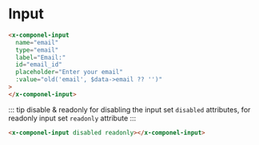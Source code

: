 # Input

```html
<x-componel-input
  name="email"
  type="email"
  label="Email:"
  id="email_id"
  placeholder="Enter your email"
  :value="old('email', $data->email ?? '')"
>
</x-componel-input>
```

::: tip disable & readonly
for disabling the input set `disabled` attributes, for readonly input set `readonly` attribute
:::

```html
<x-componel-input disabled readonly></x-componel-input>
```

<input-InputPlayground />
